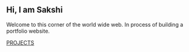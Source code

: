 ## Hi, I am Sakshi

Welcome to this corner of the world wide web. In process of building a portfolio website.

[PROJECTS](https://github.com/ponderersnook/portfolio.github.io/blob/gh-pages/projects.md)
